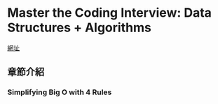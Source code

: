 # Master the Coding Interview: Data Structures + Algorithms

[網址](https://www.udemy.com/course/master-the-coding-interview-data-structures-algorithms)

## **章節介紹**

### Simplifying Big O with 4 Rules

